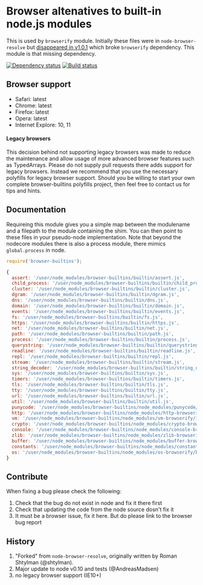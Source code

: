 # Browser altenatives to built-in node.js modules

This is used by `browserify` module. Initially these files were in `node-browser-resolve`
but [disappeared in v1.0.1](https://github.com/shtylman/node-browser-resolve/commit/2799bcc316052a53fdafecd39576e14673a47ab0)
which broke `browserify` dependency. This module is that missing dependency.

[![Dependency status](https://david-dm.org/alexgorbatchev/node-browser-builtins.png)](https://david-dm.org/alexgorbatchev/node-browser-builtins) [![Build status](https://travis-ci.org/alexgorbatchev/node-browser-builtins.png)](https://david-dm.org/alexgorbatchev/node-browser-builtins)

## Browser support

* Safari: latest
* Chrome: latest
* Firefox: latest
* Opera: latest
* Internet Explore: 10, 11

#### Legacy browsers

This decision behind not supporting legacy browsers was made to reduce the
maintenance and allow usage of more advanced browser features such as
TypedArrays. Please do not supply pull requests there adds support for
legacy browsers. Instead we recommend that you use the necessary polyfills
for legacy browser support. Should you be willing to start your own complete
browser-builtins polyfills project, then feel free to contact us for tips
and hints.

## Documentation

Requireing this module gives you a simple map between the modulename and a
filepath to the module containing the shim. You can then point to these files
in your pseudo-node implementation. Note that beyond the nodecore modules
there is also a process module, there mimics `global.process` in node.

```javascript
require('browser-builtins');
```

```javascript
{
  assert: '/user/node_modules/browser-builtins/builtin/assert.js',
  child_process: '/user/node_modules/browser-builtins/builtin/child_process.js',
  cluster: '/user/node_modules/browser-builtins/builtin/cluster.js',
  dgram: '/user/node_modules/browser-builtins/builtin/dgram.js',
  dns: '/user/node_modules/browser-builtins/builtin/dns.js',
  domain: '/user/node_modules/browser-builtins/builtin/domain.js',
  events: '/user/node_modules/browser-builtins/builtin/events.js',
  fs: '/user/node_modules/browser-builtins/builtin/fs.js',
  https: '/user/node_modules/browser-builtins/builtin/https.js',
  net: '/user/node_modules/browser-builtins/builtin/net.js',
  path: '/user/node_modules/browser-builtins/builtin/path.js',
  process: '/user/node_modules/browser-builtins/builtin/process.js',
  querystring: '/user/node_modules/browser-builtins/builtin/querystring.js',
  readline: '/user/node_modules/browser-builtins/builtin/readline.js',
  repl: '/user/node_modules/browser-builtins/builtin/repl.js',
  stream: '/user/node_modules/browser-builtins/builtin/stream.js',
  string_decoder: '/user/node_modules/browser-builtins/builtin/string_decoder.js',
  sys: '/user/node_modules/browser-builtins/builtin/sys.js',
  timers: '/user/node_modules/browser-builtins/builtin/timers.js',
  tls: '/user/node_modules/browser-builtins/builtin/tls.js',
  tty: '/user/node_modules/browser-builtins/builtin/tty.js',
  url: '/user/node_modules/browser-builtins/builtin/url.js',
  util: '/user/node_modules/browser-builtins/builtin/util.js',
  punycode: '/user/node_modules/browser-builtins/node_modules/punycode/punycode.js',
  http: '/user/node_modules/browser-builtins/node_modules/http-browserify/index.js',
  vm: '/user/node_modules/browser-builtins/node_modules/vm-browserify/index.js',
  crypto: '/user/node_modules/browser-builtins/node_modules/crypto-browserify/index.js',
  console: '/user/node_modules/browser-builtins/node_modules/console-browserify/index.js',
  zlib: '/user/node_modules/browser-builtins/node_modules/zlib-browserify/index.js',
  buffer: '/user/node_modules/browser-builtins/node_modules/buffer-browserify/index.js',
  constants: '/user/node_modules/browser-builtins/node_modules/constants-browserify/constants.json',
  os: '/user/node_modules/browser-builtins/node_modules/os-browserify/browser.js'
}
```

## Contribute

When fixing a bug please check the following:

1. Check that the bug do not exist in node and fix it there first
2. Check that updating the code from the node source dosn't fix it
3. It must be a browser issue, fix it here. But do please link to the browser bug report

## History

1. "Forked" from `node-browser-resolve`, originally written by Roman Shtylman (@shtylman).
2. Major update to node v0.10 and tests (@AndreasMadsen)
3. no legacy browser support (IE10+)
